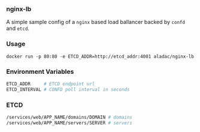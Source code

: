 ### nginx-lb

A simple sample config of a `nginx` based load ballancer backed by `confd` and `etcd`.

### Usage
```
docker run -p 80:80 -e ETCD_ADDR=http://etcd_addr:4001 aladac/nginx-lb
```

### Environment Variables
```sh
ETCD_ADDR     # ETCD endpoint url
ETCD_INTERVAL # CONFD poll interval in seconds
```

### ETCD
```sh
/services/web/APP_NAME/domains/DOMAIN # domains
/services/web/APP_NAME/servers/SERVER # servers
```

